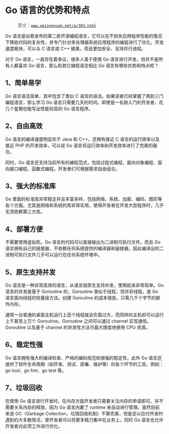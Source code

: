 # Go 语言的优势和特点

> 原文：[`www.weixueyuan.net/a/383.html`](http://www.weixueyuan.net/a/383.html)

Go 语言是谷歌发布的第二款开源编程语言，它可以在不损失应用程序性能的情况下降低代码的复杂性，并专门针对多处理器系统应用程序的编程进行了优化，开发速度极快，可以与 C 语言或 C++ 媲美，而且更加安全、支持并行进程。

对于 Go 语言，一直存在着争议，很多人善于使用 Go 语言进行开发，但并不是所有人都喜欢 Go 语言，那么和其它编程语言相比 Go 语言有哪些优势和特点呢？

## 1、简单易学

Go 语言语法简单，其中包含了类似 C 语言的语法。如果读者已经掌握了两到三门编程语言，那么学习 Go 语言只需要几天的时间。即使是一名刚入门的开发者，花几个星期也能写出性能较高的 Go 语言程序。

## 2、自由高效

Go 语言的编译速度明显优于 Java 和 C++，还拥有接近 C 语言的运行效率以及接近 PHP 的开发效率，可以说 Go 语言将运行效率和开发效率进行了完美的融合。

同时，Go 语言还支持当前所有的编程范式，包括过程式编程、面向对象编程、面向接口编程、函数式编程。开发者们可根据需求自由组合。

## 3、强大的标准库

Go 里面的标准库非常稳定并且丰富多样，包括网络、系统、加密、编码、图形等各个方面。尤其是网络和系统的库非常实用，使得开发者在开发大型程序时，几乎无须依赖第三方库。

## 4、部署方便

不需要使用虚拟机，Go 语言的代码可以直接输出为二进制可执行文件。而且 Go 语言拥有自己的链接器，不依赖任何系统提供的编译器和链接器。因此编译出的二进制可执行文件几乎可以运行在任何系统环境中。

## 5、原生支持并发

Go 语言是一种非常高效的语言，从语言层原生支持并发，使用起来非常简单。Go 语言的并发是基于 Goroutine 的，Goroutine 类似于线程，但并非线程，是 Go 语言面向线程的轻量级方法。创建 Goroutine 的成本很低，只需几千个字节的额外内存。

通常一台普通的桌面主机运行上百个线程就会负载过大，而同样的主机却可以运行上千甚至上万个 Goroutine。Goroutine 之间可以通过 channel 实现通信。Goroutine 以及基于 channel 的并发性方法可最大限度地使用 CPU 资源。

## 6、稳定性强

Go 语言拥有强大的编译检查、严格的编码规范和很强的稳定性，此外 Go 语言还提供了软件生命周期（如开发、测试、部署、维护等）的各个环节的工具，例如：go tool、go fmt、go test 等。

## 7、垃圾回收

在使用 Go 语言进行开发时，在内存方面开发者只需要关注内存的申请即可，并不需要关系内存的释放，因为 Go 语言内置了 runtime 来自动进行管理。虽然目前来说 GC（Garbage Collection，垃圾回收机制）不算完美，但是足以应付开发时遇到的大多数情况，使开发者可以将更多精力集中在业务上，同时 Go 语言也允许开发者对此项工作进行优化。